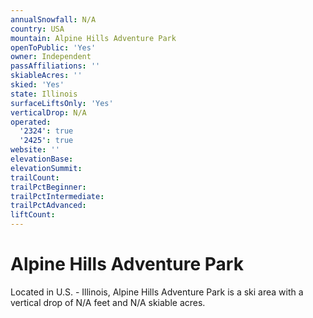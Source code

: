 ```yaml
---
annualSnowfall: N/A
country: USA
mountain: Alpine Hills Adventure Park
openToPublic: 'Yes'
owner: Independent
passAffiliations: ''
skiableAcres: ''
skied: 'Yes'
state: Illinois
surfaceLiftsOnly: 'Yes'
verticalDrop: N/A
operated:
  '2324': true
  '2425': true
website: ''
elevationBase:
elevationSummit:
trailCount:
trailPctBeginner:
trailPctIntermediate:
trailPctAdvanced:
liftCount:
---
```



# Alpine Hills Adventure Park

Located in U.S. - Illinois, Alpine Hills Adventure Park is a ski area with a vertical drop of N/A feet and N/A skiable acres.
